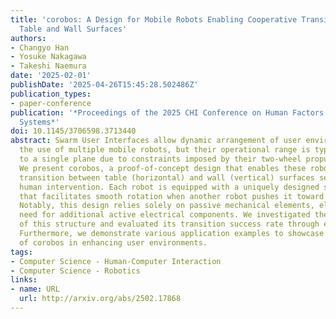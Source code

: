 ```yaml
---
title: 'corobos: A Design for Mobile Robots Enabling Cooperative Transitions between
  Table and Wall Surfaces'
authors:
- Changyo Han
- Yosuke Nakagawa
- Takeshi Naemura
date: '2025-02-01'
publishDate: '2025-04-26T15:45:28.502486Z'
publication_types:
- paper-conference
publication: '*Proceedings of the 2025 CHI Conference on Human Factors in Computing
  Systems*'
doi: 10.1145/3706598.3713440
abstract: Swarm User Interfaces allow dynamic arrangement of user environments through
  the use of multiple mobile robots, but their operational range is typically confined
  to a single plane due to constraints imposed by their two-wheel propulsion systems.
  We present corobos, a proof-of-concept design that enables these robots to cooperatively
  transition between table (horizontal) and wall (vertical) surfaces seamlessly, without
  human intervention. Each robot is equipped with a uniquely designed slope structure
  that facilitates smooth rotation when another robot pushes it toward a target surface.
  Notably, this design relies solely on passive mechanical elements, eliminating the
  need for additional active electrical components. We investigated the design parameters
  of this structure and evaluated its transition success rate through experiments.
  Furthermore, we demonstrate various application examples to showcase the potential
  of corobos in enhancing user environments.
tags:
- Computer Science - Human-Computer Interaction
- Computer Science - Robotics
links:
- name: URL
  url: http://arxiv.org/abs/2502.17868
---
```

